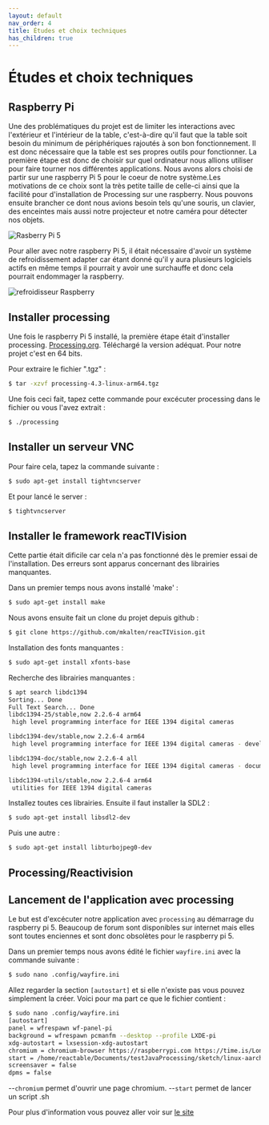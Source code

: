 ```yaml
---
layout: default
nav_order: 4
title: Études et choix techniques
has_children: true
---
```


# Études et choix techniques

## Raspberry Pi

Une des problématiques du projet est de limiter les interactions avec l'extérieur et l'intérieur de la table, c'est-à-dire qu'il faut que la table soit besoin du minimum de périphériques rajoutés à son bon fonctionnement. Il est donc nécessaire que la table est ses propres outils pour fonctionner. La première étape est donc de choisir sur quel ordinateur nous allions utiliser pour faire tourner nos différentes applications. Nous avons alors choisi de partir sur une raspberry Pi 5 pour le coeur de notre système.Les motivations de ce choix sont la très petite taille de celle-ci ainsi que la facilité pour d'installation de Processing sur une raspberry. Nous pouvons ensuite brancher ce dont nous avions besoin tels qu'une souris, un clavier, des enceintes mais aussi notre projecteur et notre caméra pour détecter nos objets.

![Rasberry Pi 5](images/Raspberry.jpg)

Pour aller avec notre raspberry Pi 5, il était nécessaire d'avoir un système de refroidissement adapter car étant donné qu'il y aura plusieurs logiciels actifs en même temps il pourrait y avoir une surchauffe et donc cela pourrait endommager la raspberry.

![refroidisseur Raspberry](images/refroidisseur_raspberry.jpg)

## Installer processing

Une fois le raspberry Pi 5 installé, la première étape était d'installer processing.
[Processing.org](https://processing.org/download).
Téléchargé la version adéquat. Pour notre projet c'est en 64 bits.

Pour extraire le fichier ".tgz" :
```bash
$ tar -xzvf processing-4.3-linux-arm64.tgz
```

Une fois ceci fait, tapez cette commande pour excécuter processing dans le fichier ou vous l'avez extrait :
```bash
$ ./processing
```

## Installer un serveur VNC

Pour faire cela, tapez la commande suivante :
```bash
$ sudo apt-get install tightvncserver
```

Et pour lancé le server :
```bash
$ tightvncserver
```

## Installer le framework reacTIVision

Cette partie était dificile car cela n'a pas fonctionné dès le premier essai de l'installation. Des erreurs sont apparus concernant des librairies manquantes.

Dans un premier temps nous avons installé 'make' :
```bash
$ sudo apt-get install make
```

Nous avons ensuite fait un clone du projet depuis github :
```bash
$ git clone https://github.com/mkalten/reacTIVision.git
```

Installation des fonts manquantes :
```bash
$ sudo apt-get install xfonts-base
```

Recherche des librairies manquantes :
```bash
$ apt search libdc1394
Sorting... Done
Full Text Search... Done
libdc1394-25/stable,now 2.2.6-4 arm64
 high level programming interface for IEEE 1394 digital cameras

libdc1394-dev/stable,now 2.2.6-4 arm64
 high level programming interface for IEEE 1394 digital cameras - development

libdc1394-doc/stable,now 2.2.6-4 all
 high level programming interface for IEEE 1394 digital cameras - documentation

libdc1394-utils/stable,now 2.2.6-4 arm64
 utilities for IEEE 1394 digital cameras
```

Installez toutes ces librairies. Ensuite il faut installer la SDL2 :
```bash
$ sudo apt-get install libsdl2-dev
```

Puis une autre :
```bash
$ sudo apt-get install libturbojpeg0-dev
```

## Processing/Reactivision


## Lancement de l'application avec processing

Le but est d'excécuter notre application avec `processing` au démarrage du raspberry pi 5.
Beaucoup de forum sont disponibles sur internet mais elles sont toutes enciennes et sont donc obsolètes pour le raspberry pi 5.

Dans un premier temps nous avons édité le fichier `wayfire.ini` avec la commande suivante :
```bash
$ sudo nano .config/wayfire.ini
```

Allez regarder la section `[autostart]` et si elle n'existe pas vous pouvez simplement la créer.
Voici pour ma part ce que le fichier contient :
```bash
$ sudo nano .config/wayfire.ini
[autostart]
panel = wfrespawn wf-panel-pi
background = wfrespawn pcmanfm --desktop --profile LXDE-pi
xdg-autostart = lxsession-xdg-autostart
chromium = chromium-browser https://raspberrypi.com https://time.is/London --kiosk --noerrdialogs --disable-infobars --no-first-run --ozone-platform=wayland >
start = /home/reactable/Documents/testJavaProcessing/sketch/linux-aarch64/sketch
screensaver = false
dpms = false
```

--`chromium` permet d'ouvrir une page chromium.
--`start` permet de lancer un script .sh

Pour plus d'information vous pouvez aller voir sur [le site](https://www.raspberrypi.com/tutorials/how-to-use-a-raspberry-pi-in-kiosk-mode/#:~:text=ini%20.%20.-,config%2Fwayfire.,desktop%20in%20Raspberry%20Pi%20OS.&text=This%20line%20opens%20the%20Chromium,.com%20and%20time.is%20.)